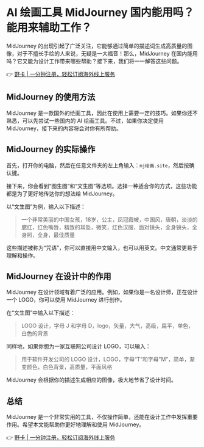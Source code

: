 # AI 绘画工具 MidJourney 国内能用吗？能用来辅助工作？

MidJourney 的出现引起了广泛关注，它能够通过简单的描述词生成高质量的图像，对于不擅长手绘的人来说，无疑是一大福音！那么，MidJourney 在国内能用吗？它又能为设计工作带来哪些帮助？接下来，我们将一一解答这些问题。

👉 [野卡 | 一分钟注册，轻松订阅海外线上服务](https://bbtdd.com/yeka)

## MidJourney 的使用方法

MidJourney 是一款国外的绘画工具，因此在使用上需要一定的技巧。如果你还不熟悉，可以先尝试一些国内的 AI 绘画工具。不过，如果你决定使用 MidJourney，接下来的内容将会对你有所帮助。

## MidJourney 的实际操作

首先，打开你的电脑，然后在任意文件夹的左上角输入：`mj绘画.site`，然后按确认键。

接下来，你会看到“图生图”和“文生图”等选项。选择一种适合你的方式，这些功能都是为了更好地传达你的想法给 MidJourney。

以“文生图”为例，输入以下描述：

> 一个非常美丽的中国女孩，18岁，公主，凤冠霞帔，中国风，唐朝，淡淡的腮红，红色嘴唇，精致的耳坠，微笑，红色汉服，面对镜头，全身镜头，全身照，全身，最佳质量

这些描述被称为“咒语”，你可以直接用中文输入，也可以用英文。中文通常更易于理解和操作。

## MidJourney 在设计中的作用

MidJourney 在设计领域有着广泛的应用。例如，如果你是一名设计师，正在设计一个 LOGO，你可以使用 MidJourney 进行创作。

在“文生图”中输入以下描述：

> LOGO 设计，字母 J 和字母 D，logo，矢量，大气，高级，扁平，单色，白色的背景

同样地，如果你想为一家互联网公司设计 LOGO，可以输入：

> 用于软件开发公司的 LOGO 设计，LOGO，字母“T”和字母"M”，简单，渐变颜色，白色背景，高质量，平面风格

MidJourney 会根据你的描述生成相应的图像，极大地节省了设计时间。

## 总结

MidJourney 是一个非常实用的工具，不仅操作简单，还能在设计工作中发挥重要作用。希望本文能帮助你更好地理解和使用 MidJourney。

👉 [野卡 | 一分钟注册，轻松订阅海外线上服务](https://bbtdd.com/yeka)